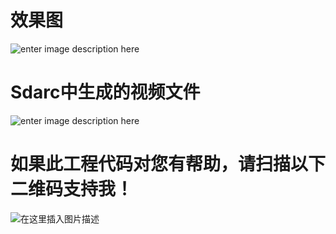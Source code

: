 
# 效果图

![enter image description here](https://raw.githubusercontent.com/xiaxveliang/GLES2_AUDIO_VIDEO_RECODE/master/image/001.png)

# Sdarc中生成的视频文件

![enter image description here](https://raw.githubusercontent.com/xiaxveliang/GLES2_AUDIO_VIDEO_RECODE/master/image/002.png)


# 如果此工程代码对您有帮助，请扫描以下二维码支持我！
![在这里插入图片描述](https://raw.githubusercontent.com/xiaxveliang/GLES2_Anima_LoadFrom_Obj/master/image/pay_2rmb.png)


